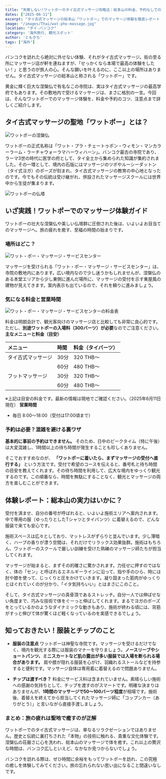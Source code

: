 ```yaml
---
title: "失敗しない!ワットポーのタイ古式マッサージ攻略法｜総本山の料金、予約なしでの待ち時間、チップまで解説"
dates: ["2025-06-11"]
excerpt: "タイ古式マッサージの総本山「ワットポー」でのマッサージ体験を徹底レポート！気になる料金や営業時間、予約なしでの混雑状況や待ち時間を回避する裏ワザも解説。本場の施術内容から服装、チップの相場まで、バンコク旅行で最高の癒しを体験するために知りたい情報を凝縮しました。"
image: "/images/Thai/wat-pho-massage.jpg"
location: "タイ-バンコク"
category: '海外旅行, 観光スポット'
author: 'ともきち'
tags: ["海外"]
---
```


バンコクを訪れたら絶対に外せない体験、それがタイ古式マッサージ。街の至る所にマッサージ店が軒を連ねますが、「せっかくなら本場で最高の体験をしたい！」と思うのが旅人の心。そんな願いを叶えるのに、ここ以上の場所はありません。タイ古式マッサージの総本山と称される「ワットポー」です。

黄金に輝く巨大な涅槃仏で有名なこの寺院は、実はタイ古式マッサージの最高学府でもあります。その敷地内で受けるマッサージは、まさに格別の一言。今回は、そんなワットポーでのマッサージ体験を、料金や予約のコツ、注意点まで詳しくご紹介します。

## タイ古式マッサージの聖地「ワットポー」とは？

![ワットポーの涅槃仏](/images/Thai/wat-pho-nirvana-buddha.jpg)

ワットポーの正式名称は「ワット・プラ・チェートゥポン・ウィモン・マンカラーラーム・ラーチャウォーラマハーウィハーン」。バンコク最古の寺院であり、ラーマ3世の時代に医学の府として、タイ全土から集められた知識が集約されました。その一環として、境内の石版にはマッサージのツボやルーシーダットン（タイ式ヨガ）のポーズが刻まれ、タイ古式マッサージの教育の中心地となったのです。今でもその伝統は受け継がれ、併設されたマッサージスクールには世界中から生徒が集まります。

![ワットポーの仏塔](/images/Thai/wat-pho-pagoda.jpg)

## いざ実践！ワットポーでのマッサージ体験ガイド

ワットポーの壮大な涅槃仏や美しい仏塔群に圧倒された後は、いよいよお目当てのマッサージへ。旅の疲れを癒す、至福の時間の始まりです。

### **場所はどこ？**

![ワット・ポー・マッサージ・サービスセンター](/images/Thai/wat-pho-massage.jpg)

マッサージを受けられる「ワット・ポー・マッサージ・サービスセンター」は、寺院の敷地内にあります。広い境内なので少し迷うかもしれませんが、涅槃仏のある本堂エリアから少し東側に進んだ場所に、マッサージの受付を示す東屋風の建物が見えてきます。案内表示も出ているので、それを頼りに進みましょう。

### **気になる料金と営業時間**

![ワット・ポー・マッサージ・サービスセンターの料金表](/images/Thai/wat-pho-massage-price-list.jpg)

料金は明朗会計で、観光客向けのマッサージ店と比較しても非常に良心的です。ただし、**別途ワットポーの入場料（300バーツ）が必要**なのでご注意ください。
**主なメニューと料金（目安）**

| メニュー | 時間 | 料金（タイバーツ） |
| :--- | :--- | :--- |
| タイ古式マッサージ | 30分 | 320 THB～ |
| | 60分 | 480 THB～ |
| フットマッサージ | 30分 | 320 THB～ |
| | 60分 | 480 THB～ |

※上記は目安の料金です。最新の情報は現地でご確認ください。（2025年6月11日現在）
**営業時間**

* 毎日 8:00～18:00（受付は17:00頃まで）

### **予約は必要？混雑を避ける裏ワザ**

**基本的に事前の予約はできません。** そのため、日中のピークタイム（特に午後）は大変混雑し、1時間以上の待ち時間が発生することも珍しくありません。

そこでおすすめなのが、 **「ワットポーに着いたら、まずマッサージの受付へ直行する」** という方法です。受付で希望のコースを伝えると、番号札と待ち時間の目安を教えてくれます。その待ち時間を利用して、広大な境内をゆっくり観光するのです。この順番なら、時間を無駄にすることなく、観光とマッサージの両方を楽しむことができます。

## 体験レポート：総本山の実力はいかに？

受付を済ませ、自分の番号が呼ばれると、いよいよ施術エリアへ案内されます。中で専用の服（ゆったりとしたTシャツとタイパンツ）に着替えるので、どんな服装で来ても安心です。

施術スペースは広々としており、マットレスがずらりと並んでいます。少し薄暗く、ハーブの香りが漂う空間は、それだけでリラックス効果抜群。施術はもちろん、ワットポーのスクールで厳しい訓練を受けた熟練のマッサージ師たちが担当してくれます。

マッサージが始まると、まずその的確さに驚かされます。力任せに押すのではなく、体の「セン」と呼ばれるエネルギーラインに沿って、指や手のひら、時には肘や膝を使って、じっくりと圧をかけていきます。凝り固まった筋肉がゆっくりとほぐれていくのが分かり、「イタ気持ちいい」とはまさにこのこと。

そして、タイ古式マッサージの真骨頂であるストレッチ。自分一人では伸ばせない角度まで、巧みな技術で体をぐーっと伸ばしてくれます。まるでヨガのポーズをとっているかのようなダイナミックな動きもあり、施術が終わる頃には、背筋がすっと伸びて体が驚くほど軽くなっているのを実感できるでしょう。

## 知っておきたい！服装とチップのこと

* **服装の注意点**
    ワットポーは神聖な寺院です。マッサージを受けるだけでなく、境内を観光する際には服装のマナーを守りましょう。**ノースリーブやショートパンツ、ミニスカートなど肌の露出が多い服装では入場を断られる場合があります。** 肩や膝が隠れる服装を心がけ、羽織れるストールなどを持参すると便利です。マッサージ自体は専用着に着替えるので問題ありません。

* **チップは渡すべき？**
    料金にサービス料は含まれていません。素晴らしい施術への感謝の気持ちとして、チップを渡すのがスマートです。明確な決まりはありませんが、**1時間のマッサージで50～100バーツ程度**が相場です。施術後、着替えを終えてから担当してくれたマッサージ師に「コップンカー（ありがとう）」と言いながら直接手渡しましょう。

### まとめ：旅の疲れは聖地で癒すのが正解

ワットポーでのタイ古式マッサージは、単なるリラクゼーションではありません。歴史と伝統に裏打ちされた「本物」の技術に触れる、貴重な文化体験です。涅槃仏の荘厳さに心を洗われ、総本山のマッサージで体を癒す。これ以上の贅沢な時間は、バンコク広しといえど、なかなか見つからないでしょう。

バンコクを訪れる際は、ぜひ時間に余裕をもってワットポーを訪れ、この究極の癒しを体験してみてください。旅の忘れられない思い出になること間違いなしです。
